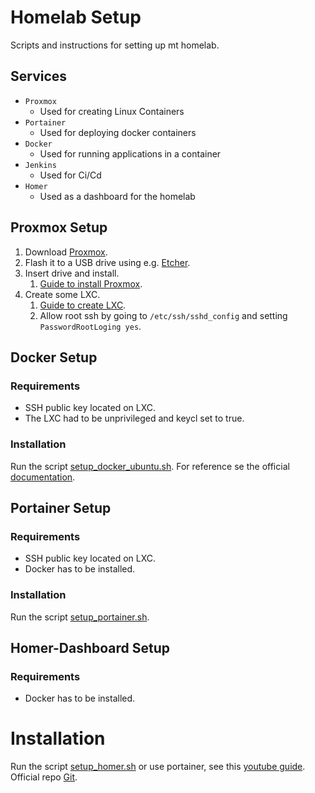 # Homelab Setup

Scripts and instructions for setting up mt homelab.

## Services

* `Proxmox`
    * Used for creating Linux Containers
* `Portainer`
    * Used for deploying docker containers
* `Docker`
    * Used for running applications in a container
* `Jenkins`
    * Used for Ci/Cd
* `Homer`
    * Used as a dashboard for the homelab

## Proxmox Setup

1. Download [Proxmox](https://proxmox.com/en/).
2. Flash it to a USB drive using e.g. [Etcher](https://www.balena.io/etcher/).
3. Insert drive and install.
    1. [Guide to install Proxmox](https://www.youtube.com/watch?v=7OVaWaqO2aU&t=95s).
4. Create some LXC.
    1. [Guide to create LXC](https://www.youtube.com/watch?v=cyjXxsQ8Igw).
    2. Allow root ssh by going to `/etc/ssh/sshd_config` and setting `PasswordRootLoging yes`.

## Docker Setup

### Requirements

* SSH public key located on LXC.
* The LXC had to be unprivileged and keycl set to true.

### Installation

Run the script [setup_docker_ubuntu.sh](scripts/setup_docker_ubuntu.sh). For reference se the
official [documentation](https://docs.docker.com/engine/install/ubuntu/).

## Portainer Setup

### Requirements

* SSH public key located on LXC.
* Docker has to be installed.

### Installation

Run the script [setup_portainer.sh](scripts/setup_portainer.sh).

## Homer-Dashboard Setup

### Requirements

* Docker has to be installed.

# Installation

Run the script [setup_homer.sh](scripts/setup_homer.sh) or use portainer, see
this [youtube guide](https://www.youtube.com/watch?v=9iTPm45EmxM). Official
repo [Git](https://github.com/bastienwirtz/homer).
